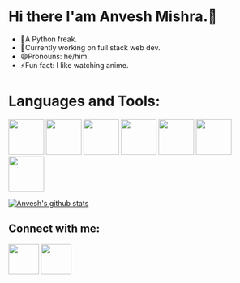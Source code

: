 <!--
**Anv3sh/Anv3sh** is a ✨ _special_ ✨ repository because its `README.md` (this file) appears on your GitHub profile.

Here are some ideas to get you started:

- 🔭 I’m currently working on ...
- 🌱 I’m currently learning ...
- 👯 I’m looking to collaborate on ...
- 🤔 I’m looking for help with ...
- 💬 Ask me about ...
- 📫 How to reach me: ...
- 😄 Pronouns: ...
- ⚡ Fun fact: ...
-->
# Hi there I'am Anvesh Mishra.👋
* 🔭A Python freak.
* 🌱Currently working on full stack web dev.
* 😄Pronouns: he/him
* ⚡Fun fact: I like watching anime.
    
    
# Languages and Tools:
<img src="https://user-images.githubusercontent.com/51405870/121836225-af49d180-ccf0-11eb-9e6b-6153f4297d79.png" width="70">  <img src="https://user-images.githubusercontent.com/51405870/121838604-dd7de000-ccf5-11eb-97e1-0dcc79d8bf3b.png" width="70">  <img src="https://user-images.githubusercontent.com/51405870/121838636-ebcbfc00-ccf5-11eb-8a5b-74b5e54e7e56.png" width="70">  <img src="https://user-images.githubusercontent.com/51405870/121838475-8d9f1900-ccf5-11eb-9d3f-187c0f1638e6.png" width="70">  <img src="https://user-images.githubusercontent.com/51405870/121838498-9d1e6200-ccf5-11eb-84c6-8fccfe40196f.png" width="70">  <img src="https://user-images.githubusercontent.com/51405870/121836309-ce486380-ccf0-11eb-8b8e-4ea091501dad.png" width="70">  <img src="https://user-images.githubusercontent.com/51405870/121836316-d2748100-ccf0-11eb-8ba0-3f73f5c6832e.png" width="70">

[![Anvesh's github stats](https://github-readme-stats.vercel.app/api?username=Anv3sh)](https://github.com/Anv3sh/github-readme-stats)

## Connect with me:
<img src="https://user-images.githubusercontent.com/51405870/121837779-22087c00-ccf4-11eb-87c4-c5271cbd52e4.png" url="https://www.linkedin.com/in/anvesh-mishra-8020b416a" width="60">  <img src="https://user-images.githubusercontent.com/51405870/121838097-af4bd080-ccf4-11eb-83ee-c936de4a332c.png" url="https://www.instagram.com/anv3shhh" width="60">

